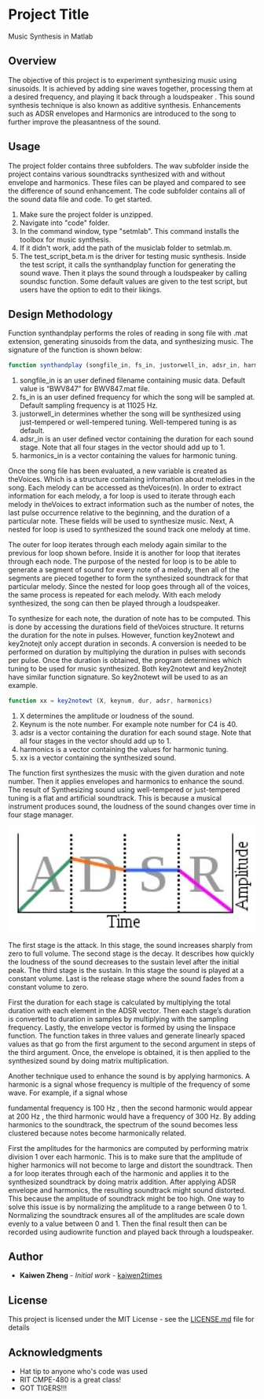 # Project Title

Music Synthesis in Matlab

## Overview

The objective of this project is to experiment synthesizing music using sinusoids. It is achieved by adding sine waves together, processing them at a desired frequency, and playing it back through a loudspeaker . This sound synthesis technique is also known as additive synthesis. Enhancements such as ADSR envelopes and Harmonics are introduced to the song to further improve the pleasantness of the sound.

## Usage

The project folder contains three subfolders. The wav subfolder inside the project contains various soundtracks synthesized with and without envelope and harmonics. These files can be played and compared to see the difference of sound enhancement. The code subfolder contains all of the sound data file and code. To get started.
1. Make sure the project folder is unzipped.
2. Navigate into "code" folder.
3. In the command window, type "setmlab". This command installs the toolbox for music synthesis.
4. If it didn't work, add the path of the musiclab folder to setmlab.m.
5. The test_script_beta.m is the driver for testing music synthesis. Inside the test script, it calls the synthandplay function for generating the sound wave. Then it plays the sound through a loudspeaker by calling soundsc function. Some default values are given to the test script, but users have the option to edit to their likings.

## Design Methodology

Function synthandplay performs the roles of reading in song file with .mat extension, generating sinusoids from the data, and synthesizing music. The signature of the function is shown below:

```javascript
function synthandplay (songfile_in, fs_in, justorwell_in, adsr_in, harmonics_in)
```

1. songfile_in is an user defined filename containing music data. Default value is “BWV847” for BWV847.mat file.
2. fs_in is an user defined frequency for which the song will be sampled at. Default sampling frequency is at 11025 Hz.
3. justorwell_in determines whether the song will be synthesized using just-tempered or well-tempered tuning. Well-tempered tuning is as default.
4. adsr_in is an user defined vector containing the duration for each sound stage. Note that all four stages in the vector should add up to 1.
5. harmonics_in is a vector containing the values for harmonic tuning.

Once the song file has been evaluated, a new variable is created as theVoices. Which is a structure containing information about melodies in the song. Each melody can be accessed as theVoices(n). In order to extract information for each melody, a for loop is used to iterate through each melody in theVoices to extract information such as the number of notes, the last pulse occurrence relative to the beginning, and the duration of a particular note. These fields will be used to synthesize music. Next, A nested for loop is used to synthesized the sound track one melody at time.

The outer for loop iterates through each melody again similar to the previous for loop shown before. Inside it is another for loop that iterates through each node. The purpose of the nested for loop is to be able to generate a segment of sound for every note of a melody, then all of the segments are pieced together to form the synthesized soundtrack for that particular melody. Since the nested for loop goes through all of the voices, the same process is repeated for each melody. With each melody synthesized, the song can then be played through a loudspeaker.

To synthesize for each note, the duration of note has to be computed. This is done by accessing the durations field of theVoices structure. It returns the duration for the note in pulses. However, function key2notewt and key2notejt only accept duration in seconds. A conversion is needed to be performed on duration by multiplying the duration in pulses with seconds per pulse. Once the duration is obtained, the program determines which tuning to be used for music synthesized. Both key2notewt and key2notejt have similar function signature. So key2notewt will be used to as an example.

```javascript
function xx = key2notewt (X, keynum, dur, adsr, harmonics)
```

1. X determines the amplitude or loudness of the sound.
2. Keynum is the note number. For example note number for C4 is 40.
3. adsr is a vector containing the duration for each sound stage. Note that all four stages in the vector should add up to 1.
4. harmonics is a vector containing the values for harmonic tuning.
5. xx is a vector containing the synthesized sound.

The function first synthesizes the music with the given duration and note number. Then it applies envelopes and harmonics to enhance the sound. The result of Synthesizing sound using well-tempered or just-tempered tuning is a flat and artificial soundtrack. This is because a musical instrument produces sound, the loudness of the sound changes over time in four stage manager.

![ADSR image](images/adsr.png)

The first stage is the attack. In this stage, the sound increases sharply from zero to full volume. The second stage is the decay. It describes how quickly the loudness of the sound decreases to the sustain level after the initial peak. The third stage is the sustain. In this stage the sound is played at a constant volume. Last is the release stage where the sound fades from a constant volume to zero. 

First the duration for each stage is calculated by multiplying the total duration with each element in the ADSR vector. Then each stage’s duration is converted to duration in samples by multiplying with the sampling frequency. Lastly, the envelope vector is formed by using the linspace function. The function takes in three values and generate linearly spaced values as that go from the first argument to the second argument in steps of the third argument. Once, the envelope is obtained, it is then applied to the synthesized sound by doing matrix multiplication.

Another technique used to enhance the sound is by applying harmonics. A harmonic is a signal whose frequency is multiple of the frequency of some wave. For example, if a signal whose

fundamental frequency is 100 Hz , then the second harmonic would appear at 200 Hz , the third harmonic would have a frequency of 300 Hz. By adding harmonics to the soundtrack, the spectrum of the sound becomes less clustered because notes become harmonically related.

First the amplitudes for the harmonics are computed by performing matrix division 1 over each harmonic. This is to make sure that the amplitude of higher harmonics will not become to large and distort the soundtrack. Then a for loop iterates through each of the harmonic and applies it to the synthesized soundtrack by doing matrix addition.
After applying ADSR envelope and harmonics, the resulting soundtrack might sound distorted. This because the amplitude of soundtrack might be too high. One way to solve this issue is by normalizing the amplitude to a range between 0 to 1. Normalizing the soundtrack ensures all of the amplitudes are scale down evenly to a value between 0 and 1. Then the final result then can be recorded using audiowrite function and played back through a loudspeaker.

## Author

* **Kaiwen Zheng** - *Initial work* - [kaiwen2times](https://github.com/kaiwen2times)

## License

This project is licensed under the MIT License - see the [LICENSE.md](LICENSE.md) file for details

## Acknowledgments

* Hat tip to anyone who's code was used
* RIT CMPE-480 is a great class!
* GOT TIGERS!!!
